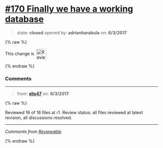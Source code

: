 # [\#170 Finally we have a working database](https://github.com/adrianharabula/condr/pull/170)

> state: **closed** opened by: **adrianharabula** on: **6/3/2017**

{% raw %}


<!-- Reviewable:start -->
This change is [<img src="https://reviewable.io/review_button.svg" height="34" align="absmiddle" alt="Reviewable"/>](https://reviewable.io/reviews/adrianharabula/condr/170)
<!-- Reviewable:end -->

{% endraw %}


### Comments

---
> from: [**elis47**](https://github.com/adrianharabula/condr/pull/170#issuecomment-305976380) on: **6/3/2017**

{% raw %}




Reviewed 16 of 16 files at r1.
Review status: all files reviewed at latest revision, all discussions resolved.

---



*Comments from [Reviewable](https://reviewable.io:443/reviews/adrianharabula/condr/170)*
<!-- Sent from Reviewable.io -->

{% endraw %}
